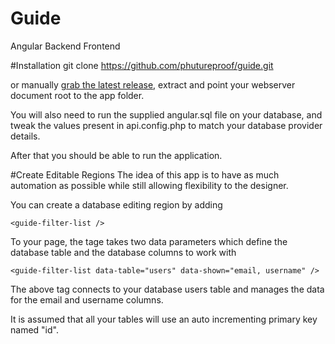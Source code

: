 # Guide
Angular Backend Frontend

#Installation
git clone https://github.com/phutureproof/guide.git

or manually [grab the latest release](https://github.com/phutureproof/guide/releases), extract and point your webserver document root to the app folder.

You will also need to run the supplied angular.sql file on your database, and tweak the values present in api.config.php to match your database provider details.

After that you should be able to run the application.


#Create Editable Regions
The idea of this app is to have as much automation as possible while still allowing flexibility to the designer.

You can create a database editing region by adding

`<guide-filter-list />`

To your page, the tage takes two data parameters which define the database table and the database columns to work with

`<guide-filter-list data-table="users" data-shown="email, username" />`

The above tag connects to your database users table and manages the data for the email and username columns.

It is assumed that all your tables will use an auto incrementing primary key named "id".